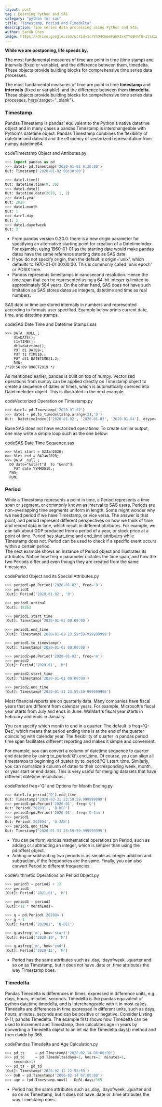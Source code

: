 ```yaml
---
layout: post
tag : Learning Python and SAS
category: "python for sas"
title: "Timestamp, Period and Timedelta"
description: Time series data processing using Python and SAS.
author: Sarah Chen
image: https://drive.google.com/uc?id=1crVhO4CHemFakRIxXYYo8HnfO-Z7sc1A
---
```


**While we are postponing, life speeds by.**

<!-- > not used for now**Update**: Lorem ipsum dolor. [end of life](https://pythonclock.org/), Aliquip ad magna laborum eu ut aute ut quis in veniam in. **Python3**. -->


The most fundamental measures of time are point in time (time stamp) and intervals (fixed or variable), and the difference between them, timedelta.  These objects provide building blocks for comprehensive time series data processes.  

The most fundamental measures of time are point in time **timestamp** and **intervals** (fixed or variable), and the difference between them **timedelta**.  These objects provide building blocks for comprehensive time series data processes.    [here](https://github.com){:target="_blank"}.

### Timestamp

Pandas <span class="coding">Timestamp</span> is pandas' equivalent to the Python's native <span class="coding">datetime</span>  object and in many cases a pandas Timestamp is interchangeable with Python's datetime object.    Pandas Timestamp  combines the flexibility of datetime and <span class="coding">dateutil</span> and the efficiency of vectorized representation from numpy.datetime64.  


<div class="code-head"><span>code</span>Timestamp Object and Attributes.py</div>

```python
>>> import pandas as pd
>>> date1= pd.Timestamp('2020-01-02 8:30:00')
Out: Timestamp('2020-01-02 08:30:00')

>>> date1.time()
Out: datetime.time(8, 30)
>>> date1.date()
Out: datetime.date(2020, 1, 2)
>>> date1.year
Out: 2020
>>> date1.month
Out: 1
>>> date1.day
Out: 2
>>> date1.dayofweek
Out: 3

```
* From pandas version 0.20.0. there is a new origin parameter for specifying an alternative starting point for creation of a DatetimeIndex.  For example, using 1960-01-01 as the starting date would make pandas dates have the same reference starting date as SAS date
* If you do not specify origin, then the default is origin='unix', which defaults to 1970-01-01 00:00:00.  This is commonly called 'unix epoch' or POSIX time. 
* Pandas represents timestamps in nanosecond resolution.  Hence the time span that can be represented using a 64-bit integer is limited to approximately 584 years.   On the other hand, SAS does not have such limitation  as SAS stores dates as integers, datetime and time as real numbers. 

SAS date or time are stored internally in numbers and represented according to formats user specified.  Example below prints current date, time, and datetime stamps.  
<div class="code-head"><span>code</span>SAS Date Time and Datetime Stamps.sas</div>

```sas
>>> DATA _NULL_;
    d1=DATE();
    t1=TIME();
    dt1=datetime();
    PUT d1 DATE9-;
    PUT t1 TIME10.;
    PUT dt1 DATETIME21.2;
    RUN;
/*20:56:09 09OCT2019 */
```

As mentioned earlier, pandas is built on top of numpy.  Vectorized operations from numpy can be applied directly on Timestamp object to create a sequence of dates or times, which is automatically coerced into DatetimeIndex object.   This is illustrated in the next example. 
<div class="code-head"><span>code</span>Vectorized Operation on Timestamp.py</div>

```python
>>> date1= pd.Timestamp('2020-01-02')
>>> date1 + pd.to_timedelta(np.arange(3),'D')
Out:  DatetimeIndex(['2020-01-02', '2020-01-03', '2020-01-04'], dtype='datetime64[ns]', freq=None)
```
Base SAS does not have vectorized operations.  To create similar output, one may write a simple loop such as the one below:
<div class="code-head"><span>code</span>SAS Date Time Sequence.sas</div>

```sas
>>> %let start = 02Jan2020;
>>> %let end = 04Jan2020;
>>> DATA _null_;
  DO date="&start"d  to "&end"d;
    PUT date YYMMDD10.;
  END;
  RUN;

```

### Period

While a Timestamp represents a point in time, a Period represents a time span or segment, or commonly known as interval to SAS users.   Periods are non-overlapping time segments uniform in length. 
Some might wonder why we need period if we have Timestamp, or vice versa.   The answer is that point, and period represent different perspectives on how we think of time and record data in time, which result in different attributes.  For example, we can talk about GDP produced from a period of a year, or stock price at a point of time.   Period has <span class="coding">start_time</span> and <span class="coding">end_time</span>  attributes while Timestamp does not.     Period can be used to check if a specific event occurs within a certain period.  
The next example shows an instance of Period object and illustrates its attributes.  Notice how <span class="coding">freq = </span>  parameter dictates the time span, and how the two Periods differ and even though they are created from the same timestamp.  

<div class="code-head"><span>code</span>Period Object and its Special Attributes.py</div>

```py
>>> period1=pd.Period('2020-01-02', freq='D')
>>> period1
[Out]: Period('2020-01-02', 'D')

>>> period1.ordinal
[Out]: 18263

>>> period1.start_time
[Out]: Timestamp('2020-01-02 00:00:00')
	
>>> period1.end_time
[Out]: Timestamp('2020-01-02 23:59:59-999999999')

>>> period1.to_timestamp()
[Out]: Timestamp('2020-01-02 00:00:00')

>>> period2=pd.Period('2020-01-02', freq='m')
>>> period2
[Out]: Period('2020-01', 'M')

>>> period2.start_time
[Out]: Timestamp('2020-01-01 00:00:00')

>>> period2.end_time
[Out]: Timestamp('2020-01-31 23:59:59-999999999')
```
Most financial reports are on quarterly data.  Many companies have fiscal years that are different from calendar years.  For example, Microsoft's fiscal year starts from July and ends in June.  WalMart's fiscal year starts in February and ends in January. 

You can specify which month to end in a quarter.  The default is <span class="coding">freq='Q-Dec'</span>, which means that period ending time is at the end of the quarter coinciding with calendar year.   The flexibility of quarter in pandas period time span facilitates different reporting and makes it simple and convenient.  

For example, you can convert a column of datetime sequence to quarter end datatime by using <span class="coding">to_period('Q').end_time</span>.  Of course, you can align all timestamps to beginning of quater by <span class="coding">to_period('Q').start_time</span>.  Similarly, you can nomralize a column of dates to their corresponding week, month, or year start or end dates.   This is very useful for merging datasets that have different datetime resolutions. 

<div class="code-head"><span>code</span>Period freq='Q' and Options for Month Ending.py</div>

```python
>>> date1.to_period('Q').end_time
Out: Timestamp('2020-03-31 23:59:59.999999999')
>>> period1=pd.Period('2020-01', freq='Q')
Out: Period('2020Q1', 'Q-DEC')
>>> period1=pd.Period('2020-01', freq='Q-Jan')
>>> period1
Out: Period('2020Q4', 'Q-JAN')
>>> period1.end_time
Out: Timestamp('2020-01-31 23:59:59-999999999')
```

* You can perform various mathematical operations on Period, such as adding or subtracting an integer, which is simpler than using the pd.offset object. 
* Adding or subtracting two periods is as simple as integer addition and subtraction, if the frequencies 
are the same.     Finally, you can also convert Period to different frequencies.    

<div class="code-head"><span>code</span>Arithmetic Operations on Period Object.py</div>

```py
>>> period3 = period2 + 12
>>> period3
[Out]: Period('2021-01', 'M')

>>> period3 - period2
[Out]:<12 * MonthEnds>

>>> q = pd.Period('2020Q4')
>>> q + 1
[Out]: Period('2020Q1', 'Q-DEC')

>>> q.asfreq('m', how='start')
[Out]: Period('2020-10', 'M')

>>> q.asfreq('m', how='end')
[Out]: Period('2020-12', 'M')
```

* Period has the same attributes such as <span class="coding">.day</span>, <span class="coding">.dayofweek</span>, <span class="coding">.quarter</span> and so on as Timestamp, but it does not have <span class="coding">.date</span> or <span class="coding">.time</span> attributes the way Timestamp does.  

### Timedelta
Pandas Timedelta is differences in times, expressed in difference units, e.g. days, hours, minutes, seconds. Timedelta is the pandas equivalent of python datetime.timedelta, and is interchangeable with it in most cases. Timedelta are differences in time expressed in different units, such as days, hours, minutes, seconds and can be positive or negative.  Consider Listing 9-11, pandas Timedelta.   The example first shows how Timedelta can be used to increment and Timestamp, then calculates age in years by converting a Timedelta object to an int via the Timedelta.days() method and then divide by 365.   
<div class="code-head"><span>code</span>Pandas Timedelta and Age Calculation.py</div>

```py
>>> pd_ts     = pd.Timestamp('2020-02-14 00:00:00')
>>> pd_td     = pd.Timedelta(days=1, hours=1, minutes=1, 
	seconds=1)
>>> pd_ts - pd_td
[Out]: Timestamp('2020-02-12 22:58:59')
>>> DoB = pd.Timestamp('2000-02-14 07:00:00')
>>> age = (pd.Timestamp.now() - DoB).days/365

```

* Period has the same attributes such as <span class="coding">.day</span>, <span class="coding">.dayofweek</span>, <span class="coding">.quarter</span> and so on as Timestamp, but it does not have <span class="coding">.date</span> or <span class="coding">.time</span> attributes the way Timestamp does.  
